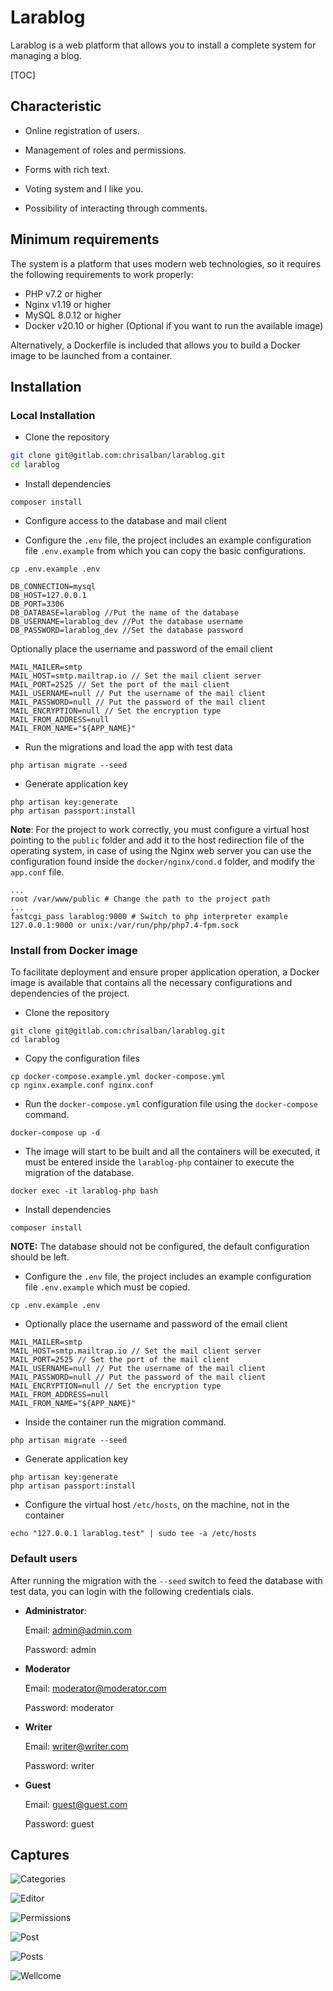 # Larablog

Larablog is a web platform that allows you to install a complete system for managing a blog.

[TOC]

## Characteristic

- Online registration of users.

- Management of roles and permissions.

- Forms with rich text.

- Voting system and I like you.

- Possibility of interacting through comments.

## Minimum requirements
The system is a platform that uses modern web technologies, so it requires the following requirements to work properly:

- PHP v7.2 or higher
- Nginx v1.19 or higher
- MySQL 8.0.12 or higher
- Docker v20.10 or higher (Optional if you want to run the available image)

Alternatively, a Dockerfile is included that allows you to build a Docker image to be launched from a container.

## Installation

### Local Installation

- Clone the repository

```sh
git clone git@gitlab.com:chrisalban/larablog.git
cd larablog
```

- Install dependencies

```shell
composer install
```

- Configure access to the database and mail client

- Configure the `.env` file, the project includes an example configuration file `.env.example` from which you can copy the basic configurations.

```shell
cp .env.example .env
```

```
DB_CONNECTION=mysql
DB_HOST=127.0.0.1
DB_PORT=3306
DB_DATABASE=larablog //Put the name of the database
DB_USERNAME=larablog_dev //Put the database username
DB_PASSWORD=larablog_dev //Set the database password
```

Optionally place the username and password of the email client

```
MAIL_MAILER=smtp
MAIL_HOST=smtp.mailtrap.io // Set the mail client server
MAIL_PORT=2525 // Set the port of the mail client
MAIL_USERNAME=null // Put the username of the mail client
MAIL_PASSWORD=null // Put the password of the mail client
MAIL_ENCRYPTION=null // Set the encryption type
MAIL_FROM_ADDRESS=null
MAIL_FROM_NAME="${APP_NAME}"
```
- Run the migrations and load the app with test data

```shell
php artisan migrate --seed
```

- Generate application key

```shell
php artisan key:generate
php artisan passport:install
```

**Note**: For the project to work correctly, you must configure a virtual host pointing to the `public` folder and add it to the host redirection file of the operating system, in case of using the Nginx web server you can use the configuration found inside the `docker/nginx/cond.d` folder, and modify the `app.conf` file.

```nginx
...
root /var/www/public # Change the path to the project path
...
fastcgi_pass larablog:9000 # Switch to php interpreter example 127.0.0.1:9000 or unix:/var/run/php/php7.4-fpm.sock
```

### Install from Docker image

To facilitate deployment and ensure proper application operation, a Docker image is available that contains all the necessary configurations and dependencies of the project.

- Clone the repository

```shell
git clone git@gitlab.com:chrisalban/larablog.git
cd larablog
```
- Copy the configuration files

```shell
cp docker-compose.example.yml docker-compose.yml
cp nginx.example.conf nginx.conf
```

- Run the `docker-compose.yml` configuration file using the `docker-compose` command.

```shell
docker-compose up -d
```

- The image will start to be built and all the containers will be executed, it must be entered inside the `larablog-php` container to execute the migration of the database.

```shell
docker exec -it larablog-php bash
```

- Install dependencies

```shell
composer install
```

**NOTE:** The database should not be configured, the default configuration should be left.

- Configure the `.env` file, the project includes an example configuration file `.env.example` which must be copied.

```shell
cp .env.example .env
```

- Optionally place the username and password of the email client

```
MAIL_MAILER=smtp
MAIL_HOST=smtp.mailtrap.io // Set the mail client server
MAIL_PORT=2525 // Set the port of the mail client
MAIL_USERNAME=null // Put the username of the mail client
MAIL_PASSWORD=null // Put the password of the mail client
MAIL_ENCRYPTION=null // Set the encryption type
MAIL_FROM_ADDRESS=null
MAIL_FROM_NAME="${APP_NAME}"
```
- Inside the container run the migration command.

```shell
php artisan migrate --seed
```

- Generate application key

```shell
php artisan key:generate
php artisan passport:install
```

- Configure the virtual host `/etc/hosts`, on the machine, not in the container
```shell
echo "127.0.0.1 larablog.test" | sudo tee -a /etc/hosts
```

### Default users

After running the migration with the `--seed` switch to feed the database with test data, you can login with the following credentials
cials.

- **Administrator**:

   Email: admin@admin.com

   Password: admin

- **Moderator**

   Email: moderator@moderator.com

   Password: moderator

- **Writer**

   Email: writer@writer.com

   Password: writer
  
- **Guest**

   Email: guest@guest.com

   Password: guest


## Captures

![Categories](screenshots/categories.png)

![Editor](screenshots/editor.png)

![Permissions](screenshots/permissions.png)

![Post](screenshots/post.png)

![Posts](screenshots/posts.png)

![Wellcome](screenshots/wellcome.png)